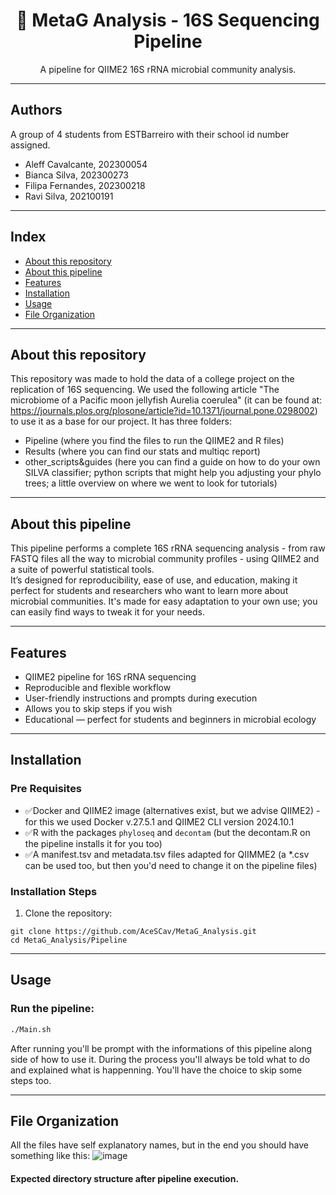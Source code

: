 <h1 align="center">🔬 MetaG Analysis - 16S Sequencing Pipeline</h1>
<p align="center">
A pipeline for QIIME2 16S rRNA microbial community analysis.
</p>

---

## Authors 
A group of 4 students from ESTBarreiro with their school id number assigned.
- Aleff Cavalcante, 202300054
- Bianca Silva, 202300273
- Filipa Fernandes, 202300218
- Ravi Silva, 202100191

---

## Index
- [About this repository](#about-this-repository)
- [About this pipeline](#about-this-pipeline)
- [Features](#features)
- [Installation](#installation)
- [Usage](#usage)
- [File Organization](#file-organization)

---

## About this repository
This repository was made to hold the data of a college project on the replication of 16S sequencing. We used the following article "The microbiome of a Pacific moon jellyfish Aurelia coerulea" (it can be found at: https://journals.plos.org/plosone/article?id=10.1371/journal.pone.0298002) to use it as a base for our project.
It has three folders:
- Pipeline (where you find the files to run the QIIME2 and R files)
- Results (where you can find our stats and multiqc report)
- other_scripts&guides (here you can find a guide on how to do your own SILVA classifier; python scripts that might help you adjusting your phylo trees; a little overview on where we went to look for tutorials)

---

## About this pipeline
This pipeline performs a complete 16S rRNA sequencing analysis - from raw FASTQ files all the way to microbial community profiles - using QIIME2 and a suite of powerful statistical tools.  
It’s designed for reproducibility, ease of use, and education, making it perfect for students and researchers who want to learn more about microbial communities.
It's made for easy adaptation to your own use; you can easily find ways to tweak it for your needs.

---

## Features
- QIIME2 pipeline for 16S rRNA sequencing
- Reproducible and flexible workflow
- User-friendly instructions and prompts during execution
- Allows you to skip steps if you wish
- Educational — perfect for students and beginners in microbial ecology

---

## Installation

### Pre Requisites
- ✅Docker and QIIME2 image (alternatives exist, but we advise QIIME2) - for this we used Docker v.27.5.1 and QIIME2 CLI version 2024.10.1
- ✅R with the packages `phyloseq` and `decontam` (but the decontam.R on the pipeline installs it for you too) 
- ✅A manifest.tsv and metadata.tsv files adapted for QIIMME2 (a *.csv can be used too, but then you'd need to change it on the pipeline files)

### Installation Steps

1. Clone the repository:
```shell
git clone https://github.com/AceSCav/MetaG_Analysis.git
cd MetaG_Analysis/Pipeline
```
---

## Usage
### Run the pipeline:
```sh
./Main.sh
```

After running you'll be prompt with the informations of this pipeline along side of how to use it. During the process you'll always be told what to do and explained what is happenning. You'll have the choice to skip some steps too.

---

## File Organization
All the files have self explanatory names, but in the end you should have something like this:
![image](https://github.com/user-attachments/assets/7f0ca69c-a718-4c97-a682-a2ba711c6ae8)
#### Expected directory structure after pipeline execution.
